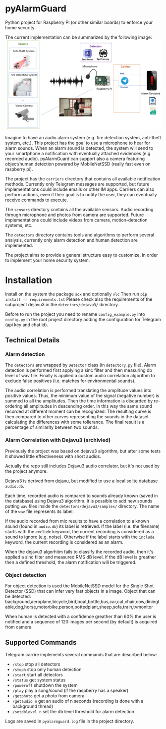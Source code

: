 # pyAlarmGuard

Python project for Raspberry PI (or other similar boards) to enforce your home security.

The current implementation can be summarized by the following image:
![system overview](system_overview.png)

Imagine to have an audio alarm system (e.g. fire detection system, anti-theft system, etc.). This project has the goal to use a microphone to hear for alarm sounds. When an alarm sound is detected, the system will send to your smartphone a notification with eventually attached evidences (e.g. recorded audio).
pyAlarmGuard can support also a camera featuring object/human detection powered by MobileNetSSD (really fast even on raspberry pi).

The project has the `carriers` directory that contains all available notification methods. Currently only Telegram messages are supported, but future implementations could include emails or other IM apps. Carriers can also perform actions, even if their goal is to notify the user, they can eventually receive commands to execute.

The `sensors` directory contains all the available sensors. Audio recording through microphone and photos from camera are supported. Future implementations could include videos from camera, motion-detection systems, etc.

The `detectors` directory contains tools and algorithms to perform several analysis, currently only alarm detection and human detection are implemented.

The project aims to provide a general structure easy to customize, in order to implement your home security system.


# Installation

Install on the system the package `sox` and optionally `vlc`
Then run `pip install -r requirements.txt`
Please check also the requirements of the subproject dejavu3 in the `detectors/dejavu3/` directory.

Before to run the project you need to rename `config_example.py` into `config.py` in the root project directory adding the configuration for Telegram (api key and chat id).


## Technical Details

### Alarm detection
The `detectors` are wrapped by `Detector` class (in `detectory.py` file).
Alarm detection is performed first applying a sinc filter and then measuring db level of wav file.
Finally is applied a custom audio correlation algorithm to exclude false positives (i.e. matches for environmental sounds).

The audio correlation is performed translating the amplitude values into positive values. Thus, the minimum value of the signal (negative number) is summed to all the amplitudes.
Then the time information is discarded by re-ordering all amplitudes in descending order. In this way the same sound recorded at different moment can be recognized.
The resulting curve is then compared to other curves representing the sounds in the dataset calculating the differences with some tollerance.
The final result is a percentage of similarity between two sounds.

### Alarm Correlation with Dejavu3 (archivied)
Previously the project was based on dejavu3 algorithm, but after some tests it showed little effectiveness with short audios.

Actually the repo still includes Dejavu3 audio correlator, but it's not used by the project anymore.

Dejavu3 is derived from [dejavu](https://github.com/worldveil/dejavu), but modified to use a local sqlite database `audio.db`.

Each time, recorded audio is compared to sounds already known (saved in the database) using Dejavu3 algorithm. It is possible to add new sounds putting `wav` files inside the `detectors/dejavu3/samples/` directory. The name of the `wav` file represents its label.

If the audio recorded from mic results to have a correlation to a known sound (found in `audio.db`) its label is retrieved. If the label (i.e. the filename) starts with the `exclude` keyword, the current recording is considered as a sound to ignore (e.g. noise). Otherwise if the label starts with the `include` keyword, the current recording is considered as an alarm.

When the dejavu3 algorhitm fails to classify the recorded audio, then it's applied a sinc filter and measured RMS dB level. If the dB level is greather then a defined threshold, the alarm notification will be triggered.

### Object detection
For object detection is used the MobileNetSSD model for the Single Shot Detector (SSD) that can infer very fast objects in a image.
Object that can be detected: background,aeroplane,bicycle,bird,boat,bottle,bus,car,cat,chair,cow,diningtable,dog,horse,motorbike,person,pottedplant,sheep,sofa,train,tvmonitor

When human is detected with a confidence greather than 60% the user is notified and a sequence of 120 images per second (by default) is acquired from camera.

## Supported Commands
Telegram carrire implements several commands that are described below:

*  `/stop` stop all detectors
*  `/stoph` stop only human detection
*  `/start` start all detectors
*  `/status` get system status
*  `/poweroff` shutdown the system
*  `/play` play a song/sound (if the raspberry has a speaker)
*  `/getphoto` get a photo from camera
*  `/getaudio n` get an audio of n seconds (recording is done with a background thread)
*  `/setdblevel n` set the db level threshold for alarm detection

Logs are saved in `pyalarmguard.log` file in the project directory.
